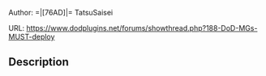 Author:  =|[76AD]|= TatsuSaisei

URL: https://www.dodplugins.net/forums/showthread.php?188-DoD-MGs-MUST-deploy

## Description

